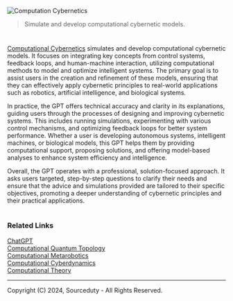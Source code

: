 ![Computation Cybernetics](https://github.com/user-attachments/assets/ba436c86-d4f0-4db3-ae9a-7b72dda57703)

> Simulate and develop computational cybernetic models.

#

[Computational Cybernetics](https://chatgpt.com/g/g-L6ADMkE8H-computational-cybernetics) simulates and develop computational cybernetic models. It focuses on integrating key concepts from control systems, feedback loops, and human-machine interaction, utilizing computational methods to model and optimize intelligent systems. The primary goal is to assist users in the creation and refinement of these models, ensuring that they can effectively apply cybernetic principles to real-world applications such as robotics, artificial intelligence, and biological systems.

In practice, the GPT offers technical accuracy and clarity in its explanations, guiding users through the processes of designing and improving cybernetic systems. This includes running simulations, experimenting with various control mechanisms, and optimizing feedback loops for better system performance. Whether a user is developing autonomous systems, intelligent machines, or biological models, this GPT helps them by providing computational support, proposing solutions, and offering model-based analyses to enhance system efficiency and intelligence.

Overall, the GPT operates with a professional, solution-focused approach. It asks users targeted, step-by-step questions to clarify their needs and ensure that the advice and simulations provided are tailored to their specific objectives, promoting a deeper understanding of cybernetic principles and their practical applications.

#
### Related Links

[ChatGPT](https://github.com/sourceduty/ChatGPT/tree/main)
<br>
[Computational Quantum Topology](https://github.com/sourceduty/Computational_Quantum_Topology)
<br>
[Computational Metarobotics](https://github.com/sourceduty/Computational_Metarobotics)
<br>
[Computational Cyberdynamics](https://github.com/sourceduty/Computational_Cyberdynamics)
<br>
[Computational Theory](https://github.com/sourceduty/Computational_Theory)

***
Copyright (C) 2024, Sourceduty - All Rights Reserved.
